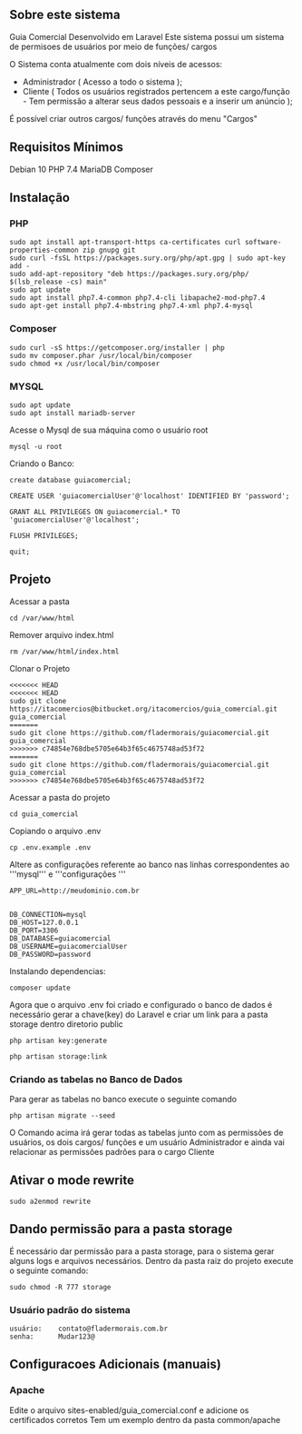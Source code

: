 ## Sobre este sistema

Guia Comercial Desenvolvido em Laravel
Este sistema possui um sistema de permisoes de usuários por meio de funções/ cargos

O Sistema conta atualmente com dois níveis de acessos:
- Administrador ( Acesso a todo o sistema );
- Cliente ( Todos os usuários registrados pertencem a este cargo/função - Tem permissão a alterar seus dados pessoais e a inserir um anúncio );

É possível criar outros cargos/ funções através do menu "Cargos" 

## Requisitos Mínimos ##

Debian 10 
PHP 7.4
MariaDB
Composer


## Instalação

### PHP
```
sudo apt install apt-transport-https ca-certificates curl software-properties-common zip gnupg git
sudo curl -fsSL https://packages.sury.org/php/apt.gpg | sudo apt-key add -
sudo add-apt-repository "deb https://packages.sury.org/php/ $(lsb_release -cs) main"
sudo apt update
sudo apt install php7.4-common php7.4-cli libapache2-mod-php7.4
sudo apt-get install php7.4-mbstring php7.4-xml php7.4-mysql
```

### Composer
```
sudo curl -sS https://getcomposer.org/installer | php
sudo mv composer.phar /usr/local/bin/composer
sudo chmod +x /usr/local/bin/composer
```

### MYSQL
```
sudo apt update
sudo apt install mariadb-server
```

Acesse o Mysql de sua máquina como o usuário root
```
mysql -u root
```

Criando o Banco:
```
create database guiacomercial;

CREATE USER 'guiacomercialUser'@'localhost' IDENTIFIED BY 'password';

GRANT ALL PRIVILEGES ON guiacomercial.* TO 'guiacomercialUser'@'localhost';

FLUSH PRIVILEGES;

quit;

```

## Projeto
Acessar a pasta
```
cd /var/www/html
```

Remover arquivo index.html
```
rm /var/www/html/index.html
```


Clonar o Projeto
```
<<<<<<< HEAD
<<<<<<< HEAD
sudo git clone https://itacomercios@bitbucket.org/itacomercios/guia_comercial.git guia_comercial
=======
sudo git clone https://github.com/fladermorais/guiacomercial.git guia_comercial
>>>>>>> c74854e768dbe5705e64b3f65c4675748ad53f72
=======
sudo git clone https://github.com/fladermorais/guiacomercial.git guia_comercial
>>>>>>> c74854e768dbe5705e64b3f65c4675748ad53f72
```

Acessar a pasta do projeto
```
cd guia_comercial
```

Copiando o arquivo .env
```
cp .env.example .env
```

Altere as configurações referente ao banco nas linhas correspondentes ao '''mysql''' e '''configurações '''
```
APP_URL=http://meudominio.com.br


DB_CONNECTION=mysql
DB_HOST=127.0.0.1
DB_PORT=3306
DB_DATABASE=guiacomercial
DB_USERNAME=guiacomercialUser
DB_PASSWORD=password
```

Instalando dependencias:
```
composer update
```

Agora que o arquivo .env foi criado e configurado o banco de dados é necessário gerar a chave(key) do Laravel e criar um link para a pasta storage dentro diretorio public
```
php artisan key:generate

php artisan storage:link
```

### Criando as tabelas no Banco de Dados
Para gerar as tabelas no banco execute o seguinte comando
```
php artisan migrate --seed
```
O Comando acima irá gerar todas as tabelas junto com as permissões de usuários, os dois cargos/ funções e um usuário Administrador e ainda vai relacionar as permissões padrões para o cargo Cliente

## Ativar o mode rewrite
```
sudo a2enmod rewrite
```

## Dando permissão para a pasta storage
É necessário dar permissão para a pasta storage, para o sistema gerar alguns logs e arquivos necessários.
Dentro da pasta raiz do projeto execute o seguinte comando:
```
sudo chmod -R 777 storage
```

### Usuário padrão do sistema
```
usuário:    contato@fladermorais.com.br
senha:      Mudar123@
```



## Configuracoes Adicionais (manuais)

### Apache

Edite o arquivo sites-enabled/guia_comercial.conf e adicione os certificados corretos
Tem um exemplo dentro da pasta common/apache